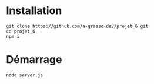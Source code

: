 # Installation

```
git clone https://github.com/a-grasso-dev/projet_6.git
cd projet_6
npm i
```

# Démarrage

```
node server.js
```
